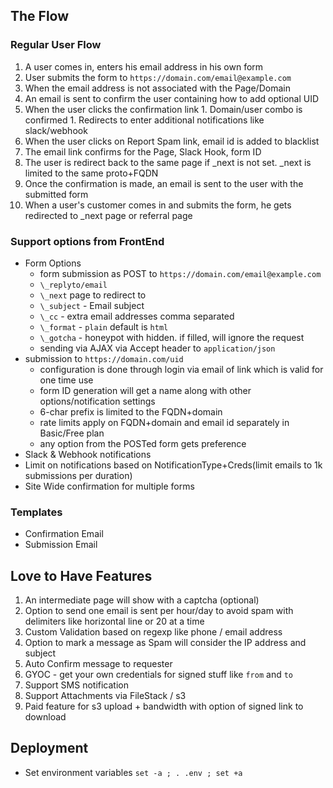 ## The Flow
### Regular User Flow
1. A user comes in, enters his email address in his own form
1. User submits the form to `https://domain.com/email@example.com`
1. When the email address is not associated with the Page/Domain
  1. An email is sent to confirm the user containing how to add optional UID
  1. When the user clicks the confirmation link
    1. Domain/user combo is confirmed
    1. Redirects to enter additional notifications like slack/webhook
  1. When the user clicks on Report Spam link, email id is added to blacklist
  1. The email link confirms for the Page, Slack Hook, form ID
1. The user is redirect back to the same page if \_next is not set. \_next is limited to the same proto+FQDN
1. Once the confirmation is made, an email is sent to the user with the submitted form
1. When a user's customer comes in and submits the form, he gets redirected to \_next page or referral page

### Support options from FrontEnd
* Form Options
  * form submission as POST to `https://domain.com/email@example.com`
  * `\_replyto/email`
  * `\_next` page to redirect to
  * `\_subject` - Email subject
  * `\_cc` - extra email addresses comma separated
  * `\_format` - `plain` default is `html`
  * `\_gotcha` - honeypot with hidden. if filled, will ignore the request
  * sending via AJAX via Accept header to `application/json`
* submission to `https://domain.com/uid`
  * configuration is done through login via email of link which is valid for one time use
  * form ID generation will get a name along with other options/notification settings
  * 6-char prefix is limited to the FQDN+domain
  * rate limits apply on FQDN+domain and email id separately in Basic/Free plan
  * any option from the POSTed form gets preference
* Slack & Webhook notifications
* Limit on notifications based on NotificationType+Creds(limit emails to 1k submissions per duration)
* Site Wide confirmation for multiple forms

### Templates
* Confirmation Email
* Submission Email

## Love to Have Features
1. An intermediate page will show with a captcha (optional)
1. Option to send one email is sent per hour/day to avoid spam with delimiters like horizontal line or 20 at a time
1. Custom Validation based on regexp like phone / email address
1. Option to mark a message as Spam will consider the IP address and subject
1. Auto Confirm message to requester
1. GYOC - get your own credentials for signed stuff like `from` and `to`
1. Support SMS notification
1. Support Attachments via FileStack / s3
1. Paid feature for s3 upload + bandwidth with option of signed link to download

## Deployment
* Set environment variables `set -a ; . .env ; set +a`
